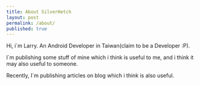 ```yaml
---
title: About SilverHetch
layout: post
permalink: /about/
published: true
---
```


Hi, i`m Larry. An Android Developer in Taiwan(claim to be a Developer :P).

I`m publishing some stuff of mine which i think is useful to me, and i think it may also useful to someone.

Recently, I`m publishing articles on blog which i think is also useful.

